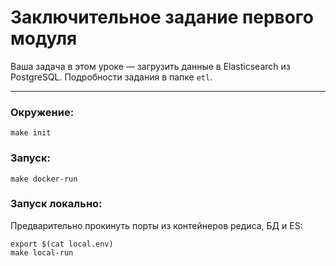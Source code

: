 # Заключительное задание первого модуля

Ваша задача в этом уроке — загрузить данные в Elasticsearch из PostgreSQL. Подробности задания в папке `etl`.

------

### Окружение:

    make init

### Запуск:

    make docker-run

### Запуск локально:

Предварительно прокинуть порты из контейнеров редиса, БД и ES:

    export $(cat local.env)
    make local-run